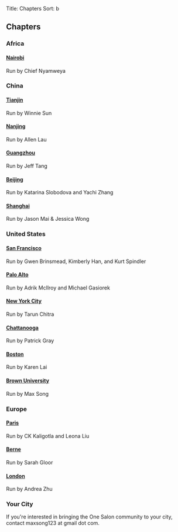 Title: Chapters
Sort: b

## Chapters
<!-- TODO add a google map -->

### Africa

#### [Nairobi](https://www.facebook.com/groups/nairobisalon/)
Run by Chief Nyamweya

### China

#### [Tianjin](http://bit.ly/onesalontianjin)
Run by Winnie Sun

#### [Nanjing](http://bit.ly/onesalonnanjing)
Run by Allen Lau

#### [Guangzhou](http://bit.ly/onesalonguangzhou)
Run by Jeff Tang

#### [Beijing](http://bit.ly/onesalonbeijing)
Run by Katarina Slobodova and Yachi Zhang

#### [Shanghai](http://bit.ly/onesalonshanghai)
Run by Jason Mai & Jessica Wong

### United States

#### [San Francisco](http://www.facebook.com/groups/salonsf)
Run by Gwen Brinsmead, Kimberly Han, and Kurt Spindler

#### [Palo Alto](http://www.facebook.com/groups/stanfordsalon)
Run by Adrik McIlroy and Michael Gasiorek

#### [New York City](https://www.facebook.com/groups/NYCSalon/)
Run by Tarun Chitra

#### [Chattanooga](https://www.facebook.com/groups/879080052181326/)
Run by Patrick Gray

#### [Boston](#)
Run by Karen Lai

#### [Brown University](https://www.facebook.com/groups/onesalonbrown/)
Run by Max Song

### Europe

#### [Paris](https://www.facebook.com/groups/parissalon/)
Run by CK Kaligotla and Leona Liu

#### [Berne](https://www.facebook.com/groups/145823042428305/)
Run by Sarah Gloor 

#### [London](#)
Run by Andrea Zhu

### Your City
If you're interested in bringing the One Salon community to your city, contact maxsong123
at gmail dot com.
